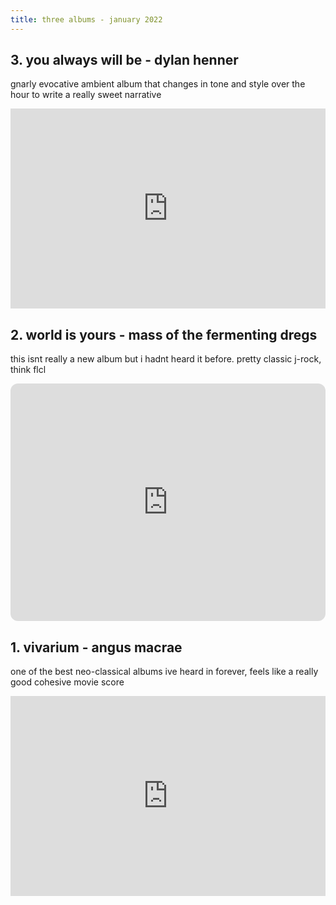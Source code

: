 ```yaml
---
title: three albums - january 2022
---
```


## 3. you always will be - dylan henner

gnarly evocative ambient album that changes in tone and style over the hour to write a really sweet narrative

<iframe style="border: 0; width: 100%; height: 320px;" src="https://bandcamp.com/EmbeddedPlayer/album=2390404927/size=large/bgcol=ffffff/linkcol=0687f5/artwork=small/transparent=true/" seamless><a href="https://dylanhenner.bandcamp.com/album/you-always-will-be">You Always Will Be by Dylan Henner</a></iframe>

## 2. world is yours - mass of the fermenting dregs

this isnt really a new album but i hadnt heard it before. pretty classic j-rock, think flcl

<iframe style="border-radius:12px" src="https://open.spotify.com/embed/album/0nwLNp8Qef1KpnUdXJgEJn?utm_source=generator" width="100%" height="380" frameBorder="0" allowfullscreen="" allow="autoplay; clipboard-write; encrypted-media; fullscreen; picture-in-picture"></iframe>

## 1. vivarium - angus macrae
one of the best neo-classical albums ive heard in forever, feels like a really good cohesive movie score

<iframe style="border: 0; width: 100%; height: 320px;" src="https://bandcamp.com/EmbeddedPlayer/album=974618955/size=large/bgcol=ffffff/linkcol=0687f5/artwork=small/transparent=true/" seamless><a href="https://angusmacrae.bandcamp.com/album/vivarium">Vivarium by Angus MacRae</a></iframe>